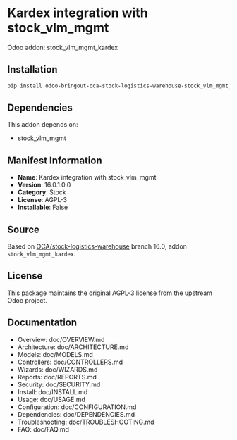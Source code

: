 # Kardex integration with stock_vlm_mgmt

Odoo addon: stock_vlm_mgmt_kardex

## Installation

```bash
pip install odoo-bringout-oca-stock-logistics-warehouse-stock_vlm_mgmt_kardex
```

## Dependencies

This addon depends on:
- stock_vlm_mgmt

## Manifest Information

- **Name**: Kardex integration with stock_vlm_mgmt
- **Version**: 16.0.1.0.0
- **Category**: Stock
- **License**: AGPL-3
- **Installable**: False

## Source

Based on [OCA/stock-logistics-warehouse](https://github.com/OCA/stock-logistics-warehouse) branch 16.0, addon `stock_vlm_mgmt_kardex`.

## License

This package maintains the original AGPL-3 license from the upstream Odoo project.

## Documentation

- Overview: doc/OVERVIEW.md
- Architecture: doc/ARCHITECTURE.md
- Models: doc/MODELS.md
- Controllers: doc/CONTROLLERS.md
- Wizards: doc/WIZARDS.md
- Reports: doc/REPORTS.md
- Security: doc/SECURITY.md
- Install: doc/INSTALL.md
- Usage: doc/USAGE.md
- Configuration: doc/CONFIGURATION.md
- Dependencies: doc/DEPENDENCIES.md
- Troubleshooting: doc/TROUBLESHOOTING.md
- FAQ: doc/FAQ.md
